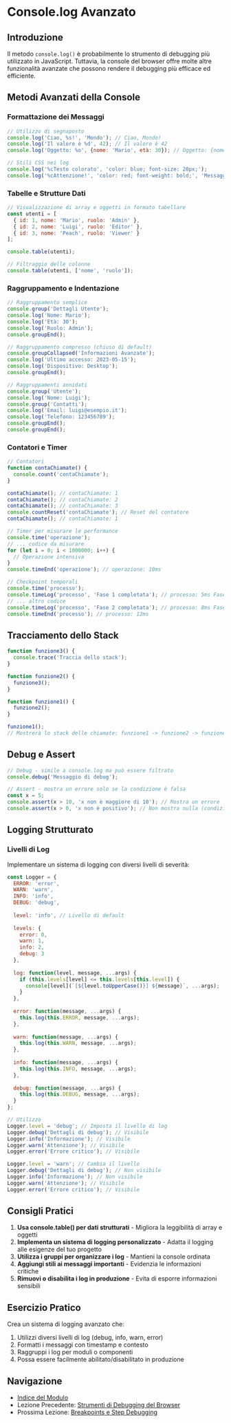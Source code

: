 # Console.log Avanzato

## Introduzione

Il metodo `console.log()` è probabilmente lo strumento di debugging più utilizzato in JavaScript. Tuttavia, la console del browser offre molte altre funzionalità avanzate che possono rendere il debugging più efficace ed efficiente.

## Metodi Avanzati della Console

### Formattazione dei Messaggi

```javascript
// Utilizzo di segnaposto
console.log('Ciao, %s!', 'Mondo'); // Ciao, Mondo!
console.log('Il valore è %d', 42); // Il valore è 42
console.log('Oggetto: %o', {nome: 'Mario', età: 30}); // Oggetto: {nome: 'Mario', età: 30}

// Stili CSS nei log
console.log('%cTesto colorato', 'color: blue; font-size: 20px;');
console.log('%cAttenzione!', 'color: red; font-weight: bold;', 'Messaggio importante');
```

### Tabelle e Strutture Dati

```javascript
// Visualizzazione di array e oggetti in formato tabellare
const utenti = [
  { id: 1, nome: 'Mario', ruolo: 'Admin' },
  { id: 2, nome: 'Luigi', ruolo: 'Editor' },
  { id: 3, nome: 'Peach', ruolo: 'Viewer' }
];

console.table(utenti);

// Filtraggio delle colonne
console.table(utenti, ['nome', 'ruolo']);
```

### Raggruppamento e Indentazione

```javascript
// Raggruppamento semplice
console.group('Dettagli Utente');
console.log('Nome: Mario');
console.log('Età: 30');
console.log('Ruolo: Admin');
console.groupEnd();

// Raggruppamento compresso (chiuso di default)
console.groupCollapsed('Informazioni Avanzate');
console.log('Ultimo accesso: 2023-05-15');
console.log('Dispositivo: Desktop');
console.groupEnd();

// Raggruppamenti annidati
console.group('Utente');
console.log('Nome: Luigi');
console.group('Contatti');
console.log('Email: luigi@esempio.it');
console.log('Telefono: 123456789');
console.groupEnd();
console.groupEnd();
```

### Contatori e Timer

```javascript
// Contatori
function contaChiamate() {
  console.count('contaChiamate');
}

contaChiamate(); // contaChiamate: 1
contaChiamate(); // contaChiamate: 2
contaChiamate(); // contaChiamate: 3
console.countReset('contaChiamate'); // Reset del contatore
contaChiamate(); // contaChiamate: 1

// Timer per misurare le performance
console.time('operazione');
// ... codice da misurare
for (let i = 0; i < 1000000; i++) {
  // Operazione intensiva
}
console.timeEnd('operazione'); // operazione: 10ms

// Checkpoint temporali
console.time('processo');
console.timeLog('processo', 'Fase 1 completata'); // processo: 5ms Fase 1 completata
// ... altro codice
console.timeLog('processo', 'Fase 2 completata'); // processo: 8ms Fase 2 completata
console.timeEnd('processo'); // processo: 12ms
```

## Tracciamento dello Stack

```javascript
function funzione3() {
  console.trace('Traccia dello stack');
}

function funzione2() {
  funzione3();
}

function funzione1() {
  funzione2();
}

funzione1();
// Mostrerà lo stack delle chiamate: funzione1 -> funzione2 -> funzione3
```

## Debug e Assert

```javascript
// Debug - simile a console.log ma può essere filtrato
console.debug('Messaggio di debug');

// Assert - mostra un errore solo se la condizione è falsa
const x = 5;
console.assert(x > 10, 'x non è maggiore di 10'); // Mostra un errore
console.assert(x > 0, 'x non è positivo'); // Non mostra nulla (condizione vera)
```

## Logging Strutturato

### Livelli di Log

Implementare un sistema di logging con diversi livelli di severità:

```javascript
const Logger = {
  ERROR: 'error',
  WARN: 'warn',
  INFO: 'info',
  DEBUG: 'debug',
  
  level: 'info', // Livello di default
  
  levels: {
    error: 0,
    warn: 1,
    info: 2,
    debug: 3
  },
  
  log: function(level, message, ...args) {
    if (this.levels[level] <= this.levels[this.level]) {
      console[level](`[${level.toUpperCase()}] ${message}`, ...args);
    }
  },
  
  error: function(message, ...args) {
    this.log(this.ERROR, message, ...args);
  },
  
  warn: function(message, ...args) {
    this.log(this.WARN, message, ...args);
  },
  
  info: function(message, ...args) {
    this.log(this.INFO, message, ...args);
  },
  
  debug: function(message, ...args) {
    this.log(this.DEBUG, message, ...args);
  }
};

// Utilizzo
Logger.level = 'debug'; // Imposta il livello di log
Logger.debug('Dettagli di debug'); // Visibile
Logger.info('Informazione'); // Visibile
Logger.warn('Attenzione'); // Visibile
Logger.error('Errore critico'); // Visibile

Logger.level = 'warn'; // Cambia il livello
Logger.debug('Dettagli di debug'); // Non visibile
Logger.info('Informazione'); // Non visibile
Logger.warn('Attenzione'); // Visibile
Logger.error('Errore critico'); // Visibile
```

## Consigli Pratici

1. **Usa console.table() per dati strutturati** - Migliora la leggibilità di array e oggetti
2. **Implementa un sistema di logging personalizzato** - Adatta il logging alle esigenze del tuo progetto
3. **Utilizza i gruppi per organizzare i log** - Mantieni la console ordinata
4. **Aggiungi stili ai messaggi importanti** - Evidenzia le informazioni critiche
5. **Rimuovi o disabilita i log in produzione** - Evita di esporre informazioni sensibili

## Esercizio Pratico

Crea un sistema di logging avanzato che:

1. Utilizzi diversi livelli di log (debug, info, warn, error)
2. Formatti i messaggi con timestamp e contesto
3. Raggruppi i log per moduli o componenti
4. Possa essere facilmente abilitato/disabilitato in produzione

## Navigazione

- [Indice del Modulo](../README.md)
- Lezione Precedente: [Strumenti di Debugging del Browser](./01_Strumenti_Browser.md)
- Prossima Lezione: [Breakpoints e Step Debugging](./03_Breakpoints.md)